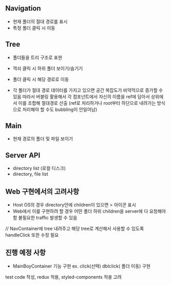 ## Navigation

- 현재 폴더의 절대 경로를 표시
- 특정 폴더 클릭 시 이동

## Tree

- 폴더들을 트리 구조로 표현
- 꺽쇠 클릭 시 하위 폴더 보이기/숨기기
- 폴더 클릭 시 해당 경로로 이동

- 각 폴더가 절대 경로 데이터를 가지고 있으면 공간 복잡도가 비약적으로 증가할 수 있음 따라서 버블링 활용해서 각 컴포넌트에서 자신의 이름을 ref에 담아서 상위에서 이를 조합해 절대경로 산출 (ref로 처리하거나 root부터 하단으로 내려가는 방식으로 처리해야 할 수도 bubbling이 안일어남)

## Main

- 현재 경로의 폴더 및 파일 보이기

## Server API

- directory list (로컬 디스크)
- directory, file list

## Web 구현에서의 고려사항

- Host OS의 경우 directory안에 children이 있으면 > 아이콘 표시
- Web에서 이를 구현하려 할 경우 어떤 폴더 하위 children을 server에 다 요청해야함 불필요한 traffic 발생할 수 있음

// NavContainer에 tree 내려주고 해당 tree로 계산해서 사용할 수 있도록 handleClick 또한 수정 필요

## 진행 예정 사항

- MainBoyContainer 기능 구현 ex. click(선택) dblclick( 폴더 이동) 구현

test code 작성, redux 적용, styled-components 적용 고려
